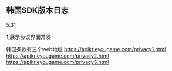##  韩国SDK版本日志

5.31

1,展示协议界面开发




韩国条款有三个web地址
https://apikr.eyougame.com/privacy1.html
https://apikr.eyougame.com/privacy2.html
https://apikr.eyougame.com/privacy3.html

